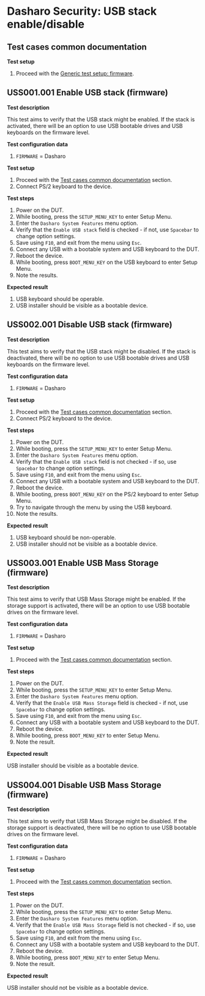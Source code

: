 # Dasharo Security: USB stack enable/disable

## Test cases common documentation

**Test setup**

1. Proceed with the
    [Generic test setup: firmware](../../generic-test-setup/#firmware).

## USS001.001 Enable USB stack (firmware)

**Test description**

This test aims to verify that the USB stack might be enabled. If the stack is
activated, there will be an option to use USB bootable drives and USB keyboards
on the firmware level.

**Test configuration data**

1. `FIRMWARE` = Dasharo

**Test setup**

1. Proceed with the
    [Test cases common documentation](#test-cases-common-documentation) section.
1. Connect PS/2 keyboard to the device.

**Test steps**

1. Power on the DUT.
1. While booting, press the `SETUP_MENU_KEY` to enter Setup Menu.
1. Enter the `Dasharo System Features` menu option.
1. Verify that the `Enable USB stack` field is checked - if not, use `Spacebar`
    to change option settings.
1. Save using `F10`, and exit from the menu using `Esc`.
1. Connect any USB with a bootable system and USB keyboard to the DUT.
1. Reboot the device.
1. While booting, press `BOOT_MENU_KEY` on the USB keyboard to enter Setup
    Menu.
1. Note the results.

**Expected result**

1. USB keyboard should be operable.
1. USB installer should be visible as a bootable device.

## USS002.001 Disable USB stack (firmware)

**Test description**

This test aims to verify that the USB stack might be disabled. If the stack is
deactivated, there will be no option to use USB bootable drives and USB
keyboards on the firmware level.

**Test configuration data**

1. `FIRMWARE` = Dasharo

**Test setup**

1. Proceed with the
    [Test cases common documentation](#test-cases-common-documentation) section.
1. Connect PS/2 keyboard to the device.

**Test steps**

1. Power on the DUT.
1. While booting, press the `SETUP_MENU_KEY` to enter Setup Menu.
1. Enter the `Dasharo System Features` menu option.
1. Verify that the `Enable USB stack` field is not checked - if so, use
    `Spacebar` to change option settings.
1. Save using `F10`, and exit from the menu using `Esc`.
1. Connect any USB with a bootable system and USB keyboard to the DUT.
1. Reboot the device.
1. While booting, press `BOOT_MENU_KEY` on the PS/2 keyboard to enter Setup
    Menu.
1. Try to navigate through the menu by using the USB keyboard.
1. Note the results.

**Expected result**

1. USB keyboard should be non-operable.
1. USB installer should not be visible as a bootable device.

## USS003.001 Enable USB Mass Storage (firmware)

**Test description**

This test aims to verify that USB Mass Storage might be enabled. If the storage
support is activated, there will be an option to use USB bootable drives on the
firmware level.

**Test configuration data**

1. `FIRMWARE` = Dasharo

**Test setup**

1. Proceed with the
    [Test cases common documentation](#test-cases-common-documentation) section.

**Test steps**

1. Power on the DUT.
1. While booting, press the `SETUP_MENU_KEY` to enter Setup Menu.
1. Enter the `Dasharo System Features` menu option.
1. Verify that the `Enable USB Mass Storage` field is checked - if not, use
    `Spacebar` to change option settings.
1. Save using `F10`, and exit from the menu using `Esc`.
1. Connect any USB with a bootable system and USB keyboard to the DUT.
1. Reboot the device.
1. While booting, press `BOOT_MENU_KEY` to enter Setup Menu.
1. Note the result.

**Expected result**

USB installer should be visible as a bootable device.

## USS004.001 Disable USB Mass Storage (firmware)

**Test description**

This test aims to verify that USB Mass Storage might be disabled. If the storage
support is deactivated, there will be no option to use USB bootable drives on
the firmware level.

**Test configuration data**

1. `FIRMWARE` = Dasharo

**Test setup**

1. Proceed with the
    [Test cases common documentation](#test-cases-common-documentation) section.

**Test steps**

1. Power on the DUT.
1. While booting, press the `SETUP_MENU_KEY` to enter Setup Menu.
1. Enter the `Dasharo System Features` menu option.
1. Verify that the `Enable USB Mass Storage` field is not checked - if so, use
    `Spacebar` to change option settings.
1. Save using `F10`, and exit from the menu using `Esc`.
1. Connect any USB with a bootable system and USB keyboard to the DUT.
1. Reboot the device.
1. While booting, press `BOOT_MENU_KEY` to enter Setup Menu.
1. Note the result.

**Expected result**

USB installer should not be visible as a bootable device.
